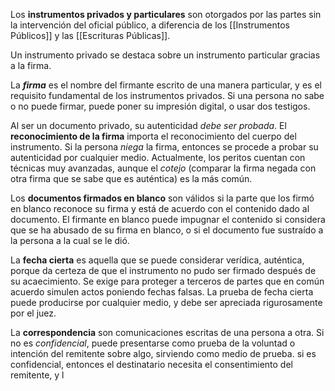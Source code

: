 Los **instrumentos privados y particulares** son otorgados por las partes sin la intervención del oficial público, a diferencia de los [[Instrumentos Públicos]] y las [[Escrituras Públicas]].

Un instrumento privado se destaca sobre un instrumento particular gracias a la firma. 

La ***firma*** es el nombre del firmante escrito de una manera particular, y es el requisito fundamental de los instrumentos privados. Si una persona no sabe o no puede firmar, puede poner su impresión digital, o usar dos testigos.

Al ser un documento privado, su autenticidad *debe ser probada*. El **reconocimiento de la firma** importa el reconocimiento del cuerpo del instrumento. Si la persona *niega* la firma, entonces se procede a probar su autenticidad por cualquier medio. Actualmente, los peritos cuentan con técnicas muy avanzadas, aunque el *cotejo* (comparar la firma negada con otra firma que se sabe que es auténtica) es la más común.

Los **documentos firmados en blanco** son válidos si la parte que los firmó en blanco reconoce su firma y está de acuerdo con el contenido dado al documento. El firmante en blanco puede impugnar el contenido si considera que se ha abusado de su firma en blanco, o si el documento fue sustraído a la persona a la cual se le dió.

La **fecha cierta** es aquella que se puede considerar verídica, auténtica, porque da certeza de que el instrumento no pudo ser firmado después de su acaecimiento. Se exige para proteger a terceros de partes que en común acuerdo simulen actos poniendo fechas falsas. La prueba de fecha cierta puede producirse por cualquier medio, y debe ser apreciada rigurosamente por el juez.

La **correspondencia** son comunicaciones escritas de una persona a otra. Si no es *confidencial*, puede presentarse como prueba de la voluntad o intención del remitente sobre algo, sirviendo como medio de prueba. si es confidencial, entonces el destinatario necesita el consentimiento del remitente, y l